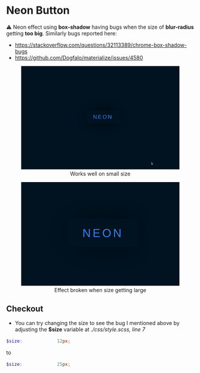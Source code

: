# Neon Button

:warning:	Neon effect using **box-shadow** having bugs when the size of **blur-radius** getting **too big**. Similarly bugs reported here:
- https://stackoverflow.com/questions/32113389/chrome-box-shadow-bugs
- https://github.com/Dogfalo/materialize/issues/4580


<figure>
<img src="./github-img/capture-noglitch.gif">
<figcaption align="center">Works well on small size</figcaption>
</figure>

<figure>
<img src="./github-img/capture-glitch.gif">
<figcaption align="center">Effect broken when size getting large</figcaption>
</figure>

## Checkout
- You can try changing the size to see the bug I mentioned above by adjusting the __$size__ variable at _./css/style.scss, line 7_
```scss
$size:             12px;
```
to
```scss
$size:             25px;
```

